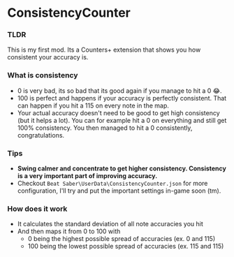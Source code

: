 # ConsistencyCounter

### TLDR
This is my first mod. Its a Counters+ extension that shows you how consistent your accuracy is. 

### What is consistency
* 0 is very bad, its so bad that its good again if you manage to hit a 0 😂. 
* 100 is perfect and happens if your accuracy is perfectly consistent. That can happen if you hit a 115 on every note in the map. 
* Your actual accuracy doesn't need to be good to get high consistency (but it helps a lot). You can for example hit a 0 on everything and still get 100% consistency. You then managed to hit a 0 consistently, congratulations.

### Tips
* **Swing calmer and concentrate to get higher consistency. Consistency is a very important part of improving accuracy.**
* Checkout `Beat Saber\UserData\ConsistencyCounter.json` for more configuration, I'll try and put the important settings in-game soon (tm).

### How does it work
* It calculates the standard deviation of all note accuracies you hit
* And then maps it from 0 to 100 with
  * 0 being the highest possible spread of accuracies (ex. 0 and 115) 
  * 100 being the lowest possible spread of accuracies (ex. 115 and 115)
